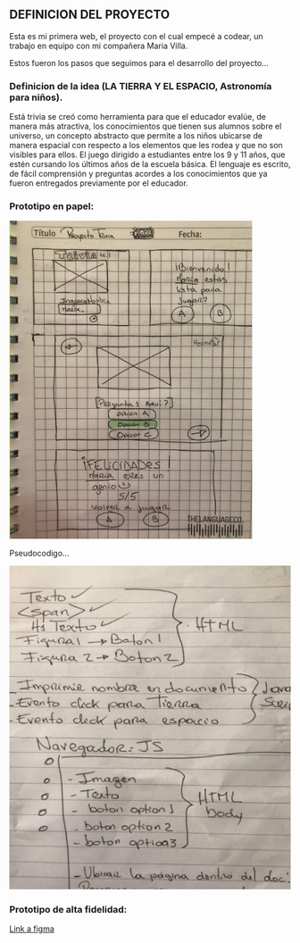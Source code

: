   

## DEFINICION DEL PROYECTO
Esta es mi primera web, el proyecto con el cual empecé a codear, un trabajo en equipo con mi compañera Maria Villa.

Estos fueron los pasos que seguimos para el desarrollo del proyecto...


### Definicion de la idea (LA TIERRA Y EL ESPACIO, Astronomía para niños).

Está trivia se creó como herramienta para que el educador evalúe, de manera más atractiva, los conocimientos que tienen sus alumnos sobre el universo, un concepto abstracto que permite a los niños ubicarse de manera espacial con respecto a los elementos que les rodea y que no son visibles para ellos.
El juego dirigido a estudiantes entre los 9 y 11 años, que estén cursando los últimos años de la escuela básica.
El lenguaje es escrito, de fácil comprensión y preguntas acordes a los conocimientos que ya fueron entregados previamente por el educador.


### Prototipo en papel:



![prototipo](https://github.com/erikaArango/trivia/blob/main/images/prototipoPapel.png)


Pseudocodigo...

![pseudocodigo](https://github.com/erikaArango/trivia/blob/main/images/pseudocodigo1.png)


### Prototipo de alta fidelidad:

[Link a figma](https://www.figma.com/file/OMHV8BqBlnQEHuCPpTF42f/Trivia-4.1?node-id=4%3A2)
